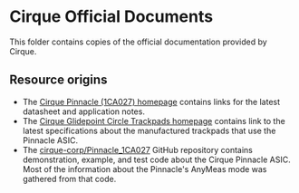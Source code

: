 # Cirque Official Documents

This folder contains copies of the official documentation provided by Cirque.

## Resource origins

- The [Cirque Pinnacle (1CA027) homepage](https://www.cirque.com/gen2gen3-asic-details)
  contains links for the latest datasheet and application notes.
- The [Cirque Glidepoint Circle Trackpads homepage](https://www.cirque.com/glidepoint-circle-trackpads)
  contains link to the latest specifications about the manufactured trackpads that use the Pinnacle ASIC.
- The [cirque-corp/Pinnacle_1CA027](https://github.com/cirque-corp/Pinnacle_1CA027) GitHub repository contains
  demonstration, example, and test code about the Cirque Pinnacle ASIC. Most of the information about
  the Pinnacle's AnyMeas mode was gathered from that code.
